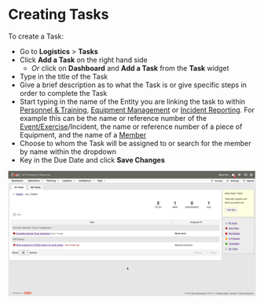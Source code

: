 # Creating Tasks

To create a Task:

* Go to **Logistics** > **Tasks**&#x20;
* Click **Add a Task** on the right hand side
  * _Or_ click on **Dashboard** and **Add a Task** from the **Task** widget
* Type in the title of the Task
* Give a brief description as to what the Task is or give specific steps in order to complete the Task
* Start typing in the name of the Entity you are linking the task to within [Personnel & Training](broken-reference), [Equipment Management](broken-reference) or [Incident Reporting](broken-reference).  For example this can be the name or reference number of the [Event/Exercise](../../personnel-and-training/exercises-and-events/)/Incident, the name or reference number of a piece of Equipment, and the name of a [Member](../../personnel-and-training/members/)
* Choose to whom the Task will be assigned to or search for the member by name within the dropdown
* Key in the Due Date and click **Save Changes**

![](<../../.gitbook/assets/Create Task.gif>)
